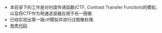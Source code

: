 * 本目录下的工作是对衬度传递函数(CTF, Contrast Transfer Function)的模拟,  以及将CTF作为带通滤波器应用于任一图像.
* 已经实现出第一版ctf模拟并进行过图像处理.
* [参考代码](https://github.com/wjiang/ctfsimulation/blob/master/ctf_simulation.py)
